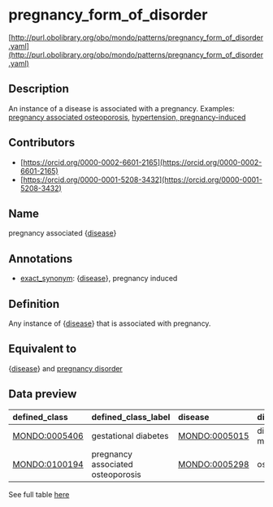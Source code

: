 # pregnancy_form_of_disorder 

[http://purl.obolibrary.org/obo/mondo/patterns/pregnancy_form_of_disorder.yaml](http://purl.obolibrary.org/obo/mondo/patterns/pregnancy_form_of_disorder.yaml)
## Description 

An instance of a disease is associated with a pregnancy. Examples: [pregnancy associated osteoporosis](http://purl.obolibrary.org/obo/MONDO_0100194), [hypertension, pregnancy-induced](http://purl.obolibrary.org/obo/MONDO_0024664)
## Contributors 
* [https://orcid.org/0000-0002-6601-2165](https://orcid.org/0000-0002-6601-2165) 
* [https://orcid.org/0000-0001-5208-3432](https://orcid.org/0000-0001-5208-3432) 
## Name 

pregnancy associated {[disease](http://purl.obolibrary.org/obo/MONDO_0000001)}

## Annotations 

* [exact_synonym](http://www.geneontology.org/formats/oboInOwl#hasExactSynonym): {[disease](http://purl.obolibrary.org/obo/MONDO_0000001)}, pregnancy induced

## Definition 

Any instance of {[disease](http://purl.obolibrary.org/obo/MONDO_0000001)} that is associated with pregnancy.

## Equivalent to 

{[disease](http://purl.obolibrary.org/obo/MONDO_0000001)} and [pregnancy disorder](http://purl.obolibrary.org/obo/MONDO_0024575)

## Data preview 
| defined_class                                | defined_class_label               | disease                                      | disease_label     |
|:---------------------------------------------|:----------------------------------|:---------------------------------------------|:------------------|
| [MONDO:0005406](http://purl.obolibrary.org/obo/MONDO_0005406) | gestational diabetes              | [MONDO:0005015](http://purl.obolibrary.org/obo/MONDO_0005015) | diabetes mellitus |
| [MONDO:0100194](http://purl.obolibrary.org/obo/MONDO_0100194) | pregnancy associated osteoporosis | [MONDO:0005298](http://purl.obolibrary.org/obo/MONDO_0005298) | osteoporosis      |

See full table [here](https://github.com/monarch-initiative/mondo/blob/master/src/patterns/data/matches/pregnancy_form_of_disorder.tsv) 
